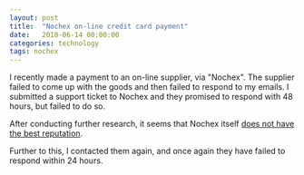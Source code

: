 ```yaml
---
layout: post
title:  "Nochex on-line credit card payment"
date:   2010-06-14 00:00:00
categories: technology
tags: nochex
---
```


I recently made a payment to an on-line supplier, via "Nochex".  The supplier failed to come up with the goods and then failed to respond to my emails.  I submitted a support ticket to Nochex and they promised to respond with 48 hours, but failed to do so.

<!--more-->

After conducting further research, it seems that Nochex itself [does not have the best reputation](http://www.reviewcentre.com/reviews115027.html).

Further to this, I contacted them again, and once again they have failed to respond within 24 hours.

